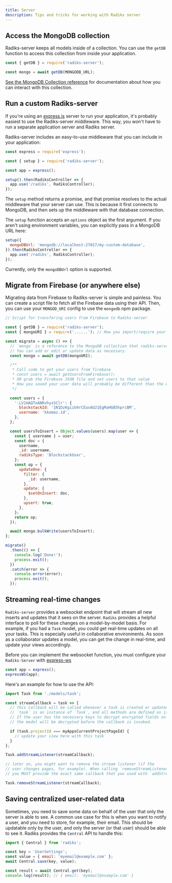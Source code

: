 ```yaml
---
title: Server
description: Tips and tricks for working with Radiks server
---
```


## Access the MongoDB collection

Radiks-server keeps all models inside of a collection. You can use the `getDB` function to access this collection from inside your application.

```jsx
const { getDB } = require('radiks-server');

const mongo = await getDB(MONGODB_URL);
```

[See the MongoDB Collection reference](https://mongodb.github.io/node-mongodb-native/3.1/api/Collection.html) for documentation about how you can interact with this collection.

## Run a custom Radiks-server

If you're using an [express.js](https://expressjs.com/) server to run your application, it's probably easiest to use the Radiks-server middleware. This way, you won't have to run a separate application server and Radiks server.

Radiks-server includes an easy-to-use middleware that you can include in your application:

```jsx
const express = require('express');

const { setup } = require('radiks-server');

const app = express();

setup().then(RadiksController => {
  app.use('/radiks', RadiksController);
});
```

The `setup` method returns a promise, and that promise resolves to the actual middleware that your server can use. This is because it first connects to MongoDB, and then sets up the middleware with that database connection.

The `setup` function accepts an `options` object as the first argument. If you aren't using environment variables, you can explicitly pass in a MongoDB URL here:

```jsx
setup({
  mongoDBUrl: 'mongodb://localhost:27017/my-custom-database',
}).then(RadiksController => {
  app.use('/radiks', RadiksController);
});
```

Currently, only the `mongoDBUrl` option is supported.

## Migrate from Firebase (or anywhere else)

Migrating data from Firebase to Radiks-server is simple and painless. You can create a script file to fetch all the Firebase data using their API. Then, you can use your `MONGOD_URI` config to use the `mongodb` npm package.

```js
// Script for transfering users from Firebase to Radiks-server

const { getDB } = require('radiks-server');
const { mongoURI } = require('......'); // How you import/require your mongoURI is up to you

const migrate = async () => {
  // `mongo` is a reference to the MongoDB collection that radiks-server uses.
  // You can add or edit or update data as necessary.
  const mongo = await getDB(mongoURI);

  /**
   * Call code to get your users from firebase
   * const users = await getUsersFromFirebase();
   * OR grab the Firebase JSON file and set users to that value
   * How you saved your user data will probably be different than the example below
   */

  const users = {
    '-LV1HAQToANRvhysSClr': {
      blockstackId: '1N1DzKgizU4rCEaxAU21EgMaHGB5hprcBM',
      username: 'kkomaz.id',
    },
  };

  const usersToInsert = Object.values(users).map(user => {
    const { username } = user;
    const doc = {
      username,
      _id: username,
      radiksType: 'BlockstackUser',
    };
    const op = {
      updateOne: {
        filter: {
          _id: username,
        },
        update: {
          $setOnInsert: doc,
        },
        upsert: true,
      },
    };
    return op;
  });

  await mongo.bulkWrite(usersToInsert);
};

migrate()
  .then(() => {
    console.log('Done!');
    process.exit();
  })
  .catch(error => {
    console.error(error);
    process.exit();
  });
```

## Streaming real-time changes

`Radiks-server` provides a websocket endpoint that will stream all new inserts and updates that it sees on the server. `Radiks` provides a helpful interface to poll for these changes on a model-by-model basis. For example, if you had a `Task` model, you could get real-time updates on all your tasks. This is especially useful in collaborative environments. As soon as a collaborator updates a model, you can get the change in real-time, and update your views accordingly.

Before you can implement the websocket function, you must configure your `Radiks-Server` with [express-ws](https://github.com/HenningM/express-ws)

```jsx
const app = express();
expressWS(app);
```

Here's an example for how to use the API:

```jsx
import Task from './models/task';

const streamCallback = task => {
  // this callback will be called whenever a task is created or updated.
  // `task` is an instance of `Task`, and all methods are defined on it.
  // If the user has the necessary keys to decrypt encrypted fields on the model,
  // the model will be decrypted before the callback is invoked.

  if (task.projectId === myAppsCurrentProjectPageId) {
    // update your view here with this task
  }
};

Task.addStreamListener(streamCallback);

// later on, you might want to remove the stream listener (if the
// user changes pages, for example). When calling `removeStreamListener`,
// you MUST provide the exact same callback that you used with `addStreamListener`.

Task.removeStreamListener(streamCallback);
```

## Saving centralized user-related data

Sometimes, you need to save some data on behalf of the user that only the server is able to see. A common use case for this is when you want to notify a user, and you need to store, for example, their email. This should be updatable only by the user, and only the server (or that user) should be able to see it. Radiks provides the `Central` API to handle this:

```jsx
import { Central } from 'radiks';

const key = 'UserSettings';
const value = { email: 'myemail@example.com' };
await Central.save(key, value);

const result = await Central.get(key);
console.log(result); // { email: 'myemail@example.com' }
```
